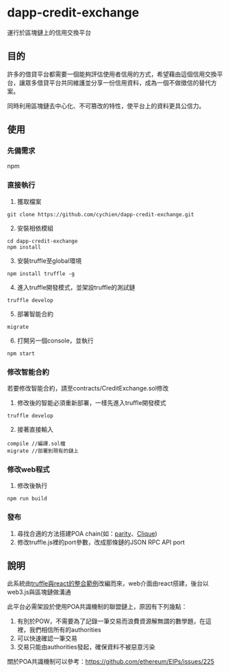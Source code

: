 # dapp-credit-exchange
運行於區塊鏈上的信用交換平台

## 目的
許多的借貸平台都需要一個能夠評估使用者信用的方式，希望藉由這個信用交換平台，讓眾多借貸平台共同維護並分享一份信用資料，成為一個不做徵信的替代方案。

同時利用區塊鏈去中心化、不可篡改的特性，使平台上的資料更具公信力。

## 使用
### 先備需求
npm

### 直接執行
1.  獲取檔案
```
git clone https://github.com/cychien/dapp-credit-exchange.git
```
2.  安裝相依模組
```
cd dapp-credit-exchange
npm install
```
3.  安裝truffle至global環境
```
npm install truffle -g
```
4.  進入truffle開發模式，並架設truffle的測試鏈
```
truffle develop
```
5.  部署智能合約
```
migrate
```
6.  打開另一個console，並執行
```
npm start
```

### 修改智能合約
若要修改智能合約，請至contracts/CreditExchange.sol修改

1.  修改後的智能必須重新部署，一樣先進入truffle開發模式
```
truffle develop
```
2.  接著直接輸入
```
compile //編譯.sol檔
migrate //部署到現有的鏈上
```

### 修改web程式
1.  修改後執行
```
npm run build
```

### 發布
1.  尋找合適的方法搭建POA chain(如：[parity](https://github.com/paritytech/parity/wiki/Demo-PoA-tutorial)、[Clique](https://medium.com/taipei-ethereum-meetup/%E4%BD%BF%E7%94%A8-go-ethereum-1-6-clique-poa-consensus-%E5%BB%BA%E7%AB%8B-private-chain-1-4d359f28feff))
2.  修改truffle.js裡的port參數，改成那條鏈的JSON RPC API port

## 說明
此系統由[truffle與react的整合範例](http://truffleframework.com/boxes/react)改編而來，web介面由react搭建，後台以web3.js與區塊鏈做溝通

此平台必需架設於使用POA共識機制的聯盟鏈上，原因有下列幾點：
1.  有別於POW，不需要為了記錄一筆交易而浪費資源解無謂的數學題，在這裡，我們相信所有的authorities
2.  可以快速確認一筆交易
3.  交易只能由authorities發起，確保資料不被惡意污染

關於POA共識機制可以參考：https://github.com/ethereum/EIPs/issues/225
